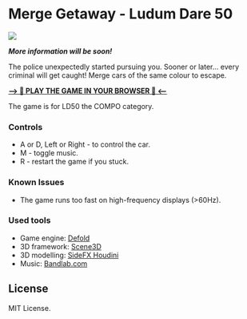 # Merge Getaway - Ludum Dare 50

![](https://static.jam.vg/raw/200/81/z/4a2ef.gif)

***More information will be soon!***

The police unexpectedly started pursuing you. Sooner or later... every criminal will get caught! Merge cars of the same colour to escape.

**[–> 🌟 PLAY THE GAME IN YOUR BROWSER 🌟 <–](https://glitchman.itch.io/merge-getaway)**

The game is for LD50 the COMPO category. 

### Controls
- A or D, Left or Right - to control the car.
- M - toggle music.
- R - restart the game if you stuck.

### Known Issues
- The game runs too fast on high-frequency displays (>60Hz).

### Used tools
- Game engine: [Defold](https://defold.com/)
- 3D framework: [Scene3D](https://github.com/indiesoftby/defold-scene3d)
- 3D modelling: [SideFX Houdini](https://www.sidefx.com/)
- Music: [Bandlab.com](https://www.bandlab.com/)

## License

MIT License.

